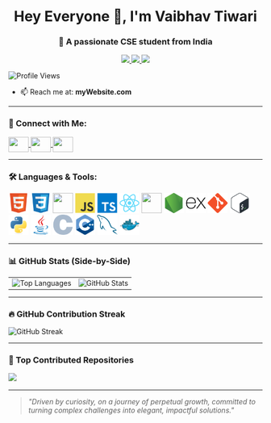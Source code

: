 <h1 align="center">Hey Everyone 👋, I'm Vaibhav Tiwari</h1>


<h3 align="center">🚀 A passionate CSE student from India</h3>

<p align="center">
  <a href="https://github.com/how-vaibhav">
    <img src="https://img.shields.io/github/followers/how-vaibhav?label=Follow&style=social" />
  </a>
  <a href="https://www.youtube.com/@how-vaibhav">
    <img src="https://img.shields.io/badge/YouTube-Subscribe-red?logo=youtube&style=social" />
  </a>
  <a href="https://www.linkedin.com/in/how-vaibhav/">
    <img src="https://img.shields.io/badge/LinkedIn-Vaibhav%20Tiwari-blue?logo=linkedin&style=flat-square" />
  </a>
</p>

<p align="left">
  <img src="https://komarev.com/ghpvc/?username=how-vaibhav&label=Profile%20views&color=0e75b6&style=flat" alt="Profile Views" />
</p>

- 📫 Reach me at: **myWebsite.com**

---

### 🔗 Connect with Me:

<p align="left">
  <a href="https://www.linkedin.com/in/how-vaibhav/" target="blank">
    <img align="center" src="https://raw.githubusercontent.com/rahuldkjain/github-profile-readme-generator/master/src/images/icons/Social/linked-in-alt.svg" height="30" width="40" />
  </a>
  <a href="https://instagram.com/how_vaibhav" target="blank">
    <img align="center" src="https://raw.githubusercontent.com/rahuldkjain/github-profile-readme-generator/master/src/images/icons/Social/instagram.svg" height="30" width="40" />
  </a>
  <a href="https://www.youtube.com/@how-vaibhav" target="blank">
    <img align="center" src="https://raw.githubusercontent.com/rahuldkjain/github-profile-readme-generator/master/src/images/icons/Social/youtube.svg" height="30" width="40" />
  </a>
</p>

---

### 🛠️ Languages & Tools:

<p align="left">
  <img src="https://raw.githubusercontent.com/devicons/devicon/master/icons/html5/html5-original.svg" width="40" height="40"/>
  <img src="https://raw.githubusercontent.com/devicons/devicon/master/icons/css3/css3-original.svg" width="40" height="40"/>
  <img src="https://www.vectorlogo.zone/logos/getbootstrap/getbootstrap-icon.svg" width="40" height="40"/>
  <img src="https://raw.githubusercontent.com/devicons/devicon/master/icons/javascript/javascript-original.svg" width="40" height="40"/>
  <img src="https://raw.githubusercontent.com/devicons/devicon/master/icons/typescript/typescript-original.svg" width="40" height="40"/>
  <img src="https://raw.githubusercontent.com/devicons/devicon/master/icons/react/react-original.svg" width="40" height="40"/>
  <img src="https://www.vectorlogo.zone/logos/tailwindcss/tailwindcss-icon.svg" width="40" height="40"/>
  <img src="https://raw.githubusercontent.com/devicons/devicon/master/icons/nodejs/nodejs-original.svg" width="40" height="40"/>
  <img src="https://raw.githubusercontent.com/devicons/devicon/master/icons/express/express-original.svg" width="40" height="40"/>
  <img src="https://raw.githubusercontent.com/devicons/devicon/master/icons/git/git-original.svg" width="40" height="40"/>
  <img src="https://raw.githubusercontent.com/devicons/devicon/master/icons/bash/bash-original.svg" width="40" height="40"/>
  <img src="https://raw.githubusercontent.com/devicons/devicon/master/icons/python/python-original.svg" width="40" height="40"/>
  <img src="https://raw.githubusercontent.com/devicons/devicon/master/icons/java/java-original.svg" width="40" height="40"/>
  <img src="https://raw.githubusercontent.com/devicons/devicon/master/icons/c/c-original.svg" width="40" height="40"/>
  <img src="https://raw.githubusercontent.com/devicons/devicon/master/icons/cplusplus/cplusplus-original.svg" width="40" height="40"/>
  <img src="https://raw.githubusercontent.com/devicons/devicon/master/icons/mysql/mysql-original.svg" width="40" height="40"/>
  <img src="https://raw.githubusercontent.com/devicons/devicon/master/icons/docker/docker-original.svg" width="40" height="40"/>
</p>

---

### 📊 GitHub Stats (Side-by-Side)

<table>
  <tr>
    <td>
      <img src="https://github-readme-stats.vercel.app/api/top-langs?username=how-vaibhav&show_icons=true&locale=en&layout=compact&theme=github_dark&hide_border=true" alt="Top Languages" />
    </td>
    <td>
      <img src="https://github-readme-stats.vercel.app/api?username=how-vaibhav&show_icons=true&locale=en&theme=github_dark&hide_border=true" alt="GitHub Stats" />
    </td>
  </tr>
</table>

---

### 🔥 GitHub Contribution Streak

![GitHub Streak](https://streak-stats.demolab.com?user=how-vaibhav&theme=github-dark-blue&hide_border=true)

---

### 🚀 Top Contributed Repositories

![](https://github-contributor-stats.vercel.app/api?username=how-vaibhav&limit=5&theme=github_dark&combine_all_yearly_contributions=true)

---

> *"Driven by curiosity, on a journey of perpetual growth, committed to turning complex challenges into elegant, impactful solutions."*
